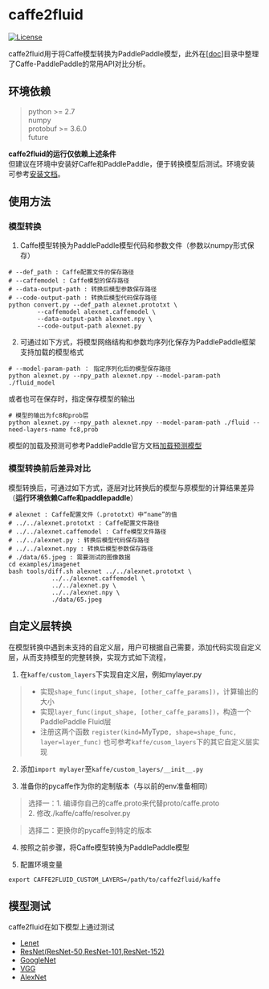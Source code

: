 # caffe2fluid
[![License](https://img.shields.io/badge/license-Apache%202-blue.svg)](LICENSE)

caffe2fluid用于将Caffe模型转换为PaddlePaddle模型，此外在[[doc](doc/ReadMe.md)]目录中整理了Caffe-PaddlePaddle的常用API对比分析。

## 环境依赖

> python >= 2.7  
> numpy  
> protobuf >= 3.6.0  
> future  

**caffe2fluid的运行仅依赖上述条件**  
但建议在环境中安装好Caffe和PaddlePaddle，便于转换模型后测试。环境安装可参考[安装文档](prepare.md)。

## 使用方法

### 模型转换
1. Caffe模型转换为PaddlePaddle模型代码和参数文件（参数以numpy形式保存）

```
# --def_path : Caffe配置文件的保存路径
# --caffemodel : Caffe模型的保存路径
# --data-output-path : 转换后模型参数保存路径
# --code-output-path : 转换后模型代码保存路径
python convert.py --def_path alexnet.prototxt \
		--caffemodel alexnet.caffemodel \
		--data-output-path alexnet.npy \
		--code-output-path alexnet.py
```

2. 可通过如下方式，将模型网络结构和参数均序列化保存为PaddlePaddle框架支持加载的模型格式
```
# --model-param-path ： 指定序列化后的模型保存路径
python alexnet.py --npy_path alexnet.npy --model-param-path ./fluid_model
```
或者也可在保存时，指定保存模型的输出
```
# 模型的输出为fc8和prob层
python alexnet.py --npy_path alexnet.npy --model-param-path ./fluid --need-layers-name fc8,prob
```
模型的加载及预测可参考PaddlePaddle官方文档[加载预测模型](http://www.paddlepaddle.org/documentation/docs/zh/1.3/api_guides/low_level/inference.html#id4)

### 模型转换前后差异对比
模型转换后，可通过如下方式，逐层对比转换后的模型与原模型的计算结果差异（**运行环境依赖Caffe和paddlepaddle**）
```
# alexnet : Caffe配置文件（.prototxt）中“name”的值
# ../../alexnet.prototxt : Caffe配置文件路径
# ../../alexnet.caffemodel : Caffe模型文件路径
# ../../alexnet.py : 转换后模型代码保存路径
# ../../alexnet.npy : 转换后模型参数保存路径
# ./data/65.jpeg : 需要测试的图像数据
cd examples/imagenet
bash tools/diff.sh alexnet ../../alexnet.prototxt \
			../../alexnet.caffemodel \
			../../alexnet.py \
			../../alexnet.npy \
			./data/65.jpeg
```

## 自定义层转换
在模型转换中遇到未支持的自定义层，用户可根据自己需要，添加代码实现自定义层，从而支持模型的完整转换，实现方式如下流程，
1. 在`kaffe/custom_layers`下实现自定义层，例如mylayer.py
> - 实现`shape_func(input_shape, [other_caffe_params])`，计算输出的大小
> - 实现`layer_func(input_shape, [other_caffe_params])`，构造一个PaddlePaddle Fluid层
> - 注册这两个函数 `register(kind=`MyType`, shape=shape_func, layer=layer_func)`
也可参考`kaffe/cusom_layers`下的其它自定义层实现

2. 添加`import mylayer`至`kaffe/custom_layers/__init__.py`

3. 准备你的pycaffe作为你的定制版本（与以前的env准备相同）
> 选择一：1. 编译你自己的caffe.proto来代替proto/caffe.proto       
  	 2. 修改./kaffe/caffe/resolver.py
	 
> 选择二：更换你的pycaffe到特定的版本

4. 按照之前步骤，将Caffe模型转换为PaddlePaddle模型

5. 配置环境变量
```
export CAFFE2FLUID_CUSTOM_LAYERS=/path/to/caffe2fluid/kaffe
```
## 模型测试
caffe2fluid在如下模型上通过测试
- [Lenet](https://github.com/ethereon/caffe-tensorflow/blob/master/examples/mnist)
- [ResNet(ResNet-50,ResNet-101,ResNet-152)](https://onedrive.live.com/?authkey=%21AAFW2-FVoxeVRck&id=4006CBB8476FF777%2117887&cid=4006CBB8476FF777)
- [GoogleNet](https://gist.github.com/jimmie33/7ea9f8ac0da259866b854460f4526034)
- [VGG](https://gist.github.com/ksimonyan/211839e770f7b538e2d8)
- [AlexNet](https://github.com/BVLC/caffe/tree/master/models/bvlc_alexnet)
